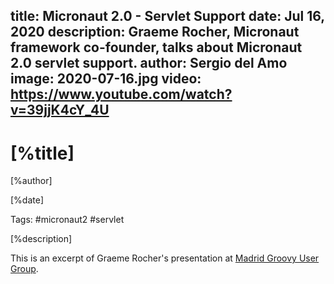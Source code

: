 title: Micronaut 2.0 - Servlet Support
date: Jul 16, 2020
description: Graeme Rocher, Micronaut framework co-founder, talks about Micronaut 2.0 servlet support. 
author: Sergio del Amo
image: 2020-07-16.jpg
video: https://www.youtube.com/watch?v=39jjK4cY_4U
---

# [%title]

[%author]

[%date] 

Tags: #micronaut2 #servlet

[%description]

This is an excerpt of Graeme Rocher's presentation at [Madrid Groovy User Group](https://www.madridgug.com/2020/07/micronaut-2.html). 

